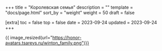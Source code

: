 +++
title = "Королевская семья"
description = ""
template = "docs/page.html"
sort_by = "weight"
weight = 50
draft = false

[extra]
toc = false
top = false
date = 2023-09-24
updated = 2023-09-24
+++

{{ image_resized(url="https://honor-avatars.tsarevs.ru/winton_family.png")}}